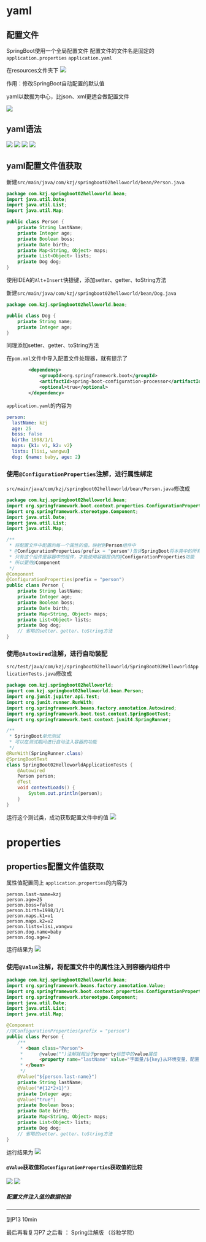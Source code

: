 # yaml

## 配置文件

SpringBoot使用一个全局配置文件
配置文件的文件名是固定的
```application.properties```
```application.yaml```

在resources文件夹下
![](resources/2023-02-15-23-06-26.png)

作用：修改SpringBoot自动配置的默认值

yaml以数据为中心，比json、xml更适合做配置文件

![](resources/2023-02-15-22-54-56.png)

## yaml语法

![](resources/2023-02-15-23-03-33.png)
![](resources/2023-02-15-23-03-55.png)
![](resources/2023-02-15-23-04-51.png)
![](resources/2023-02-15-23-05-12.png)

## yaml配置文件值获取

新建```src/main/java/com/kzj/springboot02helloworld/bean/Person.java```
```java
package com.kzj.springboot02helloworld.bean;
import java.util.Date;
import java.util.List;
import java.util.Map;

public class Person {
    private String lastName;
    private Integer age;
    private Boolean boss;
    private Date birth;
    private Map<String, Object> maps;
    private List<Object> lists;
    private Dog dog;
}
```
使用IDEA的```Alt```+```Insert```快捷键，添加setter、getter、toString方法

新建```src/main/java/com/kzj/springboot02helloworld/bean/Dog.java```
```java
package com.kzj.springboot02helloworld.bean;

public class Dog {
    private String name;
    private Integer age;
}
```
同理添加setter、getter、toString方法

在```pom.xml```文件中导入配置文件处理器，就有提示了
```xml
        <dependency>
            <groupId>org.springframework.boot</groupId>
            <artifactId>spring-boot-configuration-processor</artifactId>
            <optional>true</optional>
        </dependency>
```

```application.yaml```的内容为
```yaml
person:
  lastName: kzj
  age: 25
  boss: false
  birth: 1998/1/1
  maps: {k1: v1, k2: v2}
  lists: [lisi, wangwu]
  dog: {name: baby, age: 2}
 ```

### 使用```@ConfigurationProperties```注解，进行属性绑定

```src/main/java/com/kzj/springboot02helloworld/bean/Person.java```修改成
```java
package com.kzj.springboot02helloworld.bean;
import org.springframework.boot.context.properties.ConfigurationProperties;
import org.springframework.stereotype.Component;
import java.util.Date;
import java.util.List;
import java.util.Map;

/**
 * 将配置文件中配置的每一个属性的值，映射到Person组件中
 * @ConfigurationProperties(prefix = "person")告诉SpringBoot将本类中的所有属性和配置文件中person的配置进行绑定
 * 只有这个组件是容器中的组件，才能使用容器提供的@ConfigurationProperties功能
 * 所以要用@Component
 */
@Component
@ConfigurationProperties(prefix = "person")
public class Person {
    private String lastName;
    private Integer age;
    private Boolean boss;
    private Date birth;
    private Map<String, Object> maps;
    private List<Object> lists;
    private Dog dog;
    // 省略的setter、getter、toString方法
}
 ```

### 使用```@Autowired```注解，进行自动装配

```src/test/java/com/kzj/springboot02helloworld/SpringBoot02HelloworldApplicationTests.java```修改成
```java
package com.kzj.springboot02helloworld;
import com.kzj.springboot02helloworld.bean.Person;
import org.junit.jupiter.api.Test;
import org.junit.runner.RunWith;
import org.springframework.beans.factory.annotation.Autowired;
import org.springframework.boot.test.context.SpringBootTest;
import org.springframework.test.context.junit4.SpringRunner;

/**
 * SpringBoot单元测试
 * 可以在测试期间进行自动注入容器的功能
 */
@RunWith(SpringRunner.class)
@SpringBootTest
class SpringBoot02HelloworldApplicationTests {
    @Autowired
    Person person;
    @Test
    void contextLoads() {
        System.out.println(person);
    }
}
 ```

运行这个测试类，成功获取配置文件中的值
![](resources/2023-02-16-00-05-01.png)

# properties

## properties配置文件值获取

属性值配置同上
```application.properties```的内容为
```properties
person.last-name=kzj
person.age=25
person.boss=false
person.birth=1998/1/1
person.maps.k1=v1
person.maps.k2=v2
person.lists=lisi,wangwu
person.dog.name=baby
person.dog.age=2
 ```

运行结果为
![](resources/2023-02-16-00-03-04.png)

### 使用```@Value```注解，将配置文件中的属性注入到容器内组件中

```java
package com.kzj.springboot02helloworld.bean;
import org.springframework.beans.factory.annotation.Value;
import org.springframework.boot.context.properties.ConfigurationProperties;
import org.springframework.stereotype.Component;
import java.util.Date;
import java.util.List;
import java.util.Map;

@Component
//@ConfigurationProperties(prefix = "person")
public class Person {
    /**
     * <bean class="Person">
     *      @value("")注解就相当于property标签中的value属性
     *      <property name="lastName" value="字面量/${key}从环境变量、配置文件中获取值/#{SpEL}"></property>
     * </bean>
     */
    @Value("${person.last-name}")
    private String lastName;
    @Value("#{12*2+1}")
    private Integer age;
    @Value("true")
    private Boolean boss;
    private Date birth;
    private Map<String, Object> maps;
    private List<Object> lists;
    private Dog dog;
    // 省略的setter、getter、toString方法
}
```

运行结果为
![](resources/2023-02-16-00-15-14.png)

#### ```@Value```获取值和```@ConfigurationProperties```获取值的比较

![](resources/2023-02-16-00-32-12.png)
![](resources/2023-02-16-00-32-26.png)

##### 配置文件注入值的数据校验

















---
到P13 10min

最后再看复习P7
之后看 ： Spring注解版 （谷粒学院）

